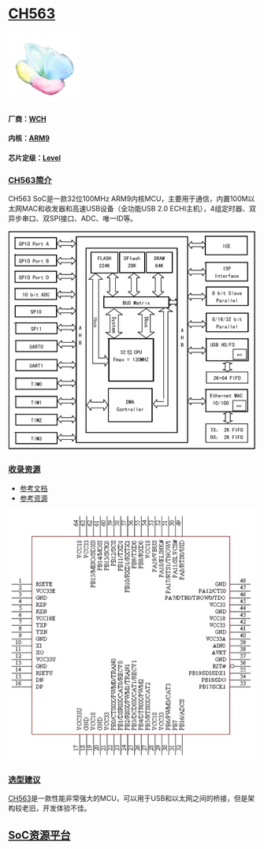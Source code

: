 ﻿# [CH563](https://github.com/sochub/CH563) 
[![sites](SoC/qitas.png)](http://www.qitas.cn) 
#### 厂商：[WCH](https://github.com/sochub/WCH) 
#### 内核：[ARM9](https://github.com/sochub/ARM9) 
#### 芯片定级：[Level](https://github.com/sochub/Level)
### [CH563简介](https://github.com/sochub/CH563/wiki)

CH563 SoC是一款32位100MHz ARM9内核MCU，主要用于通信，内置100M以太网MAC和收发器和高速USB设备（全功能USB 2.0 ECHI主机），4组定时器、双异步串口、双SPI接口、ADC、唯一ID等。

[![sites](SoC/CH563.jpg)](http://wch.cn/download/CH563DS1_PDF.html)

### [收录资源](https://github.com/sochub/CH563)

* [参考文档](docs/)
* [参考资源](src/)

[![sites](SoC/CH563P.jpg)](http://wch.cn/download/CH563DS1_PDF.html)

### [选型建议](https://github.com/sochub)

[CH563](https://github.com/sochub/CH563)是一款性能非常强大的MCU，可以用于USB和以太网之间的桥接，但是架构较老旧，开发体验不佳。

##  [SoC资源平台](http://www.qitas.cn)